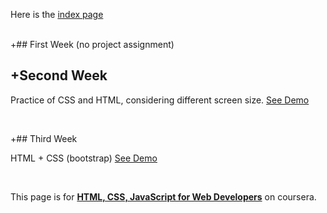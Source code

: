 Here is the [index page](https://lindapann.github.io/coursera-web/)

<br/>
+## First Week (no project assignment)

<br/>


## +Second Week

  Practice of CSS and HTML, considering different screen size.
  [See Demo](https://lindapann.github.io/coursera-web/mod2_solution/)

<br/>


+## Third Week

  HTML + CSS (bootstrap)
  [See Demo](https://lindapann.github.io/coursera-web/mod3_solution/)

<br/>

This page is for [**HTML, CSS, JavaScript for Web Developers**](https://www.coursera.org/learn/html-css-javascript-for-web-developers/home/welcome) on coursera.
